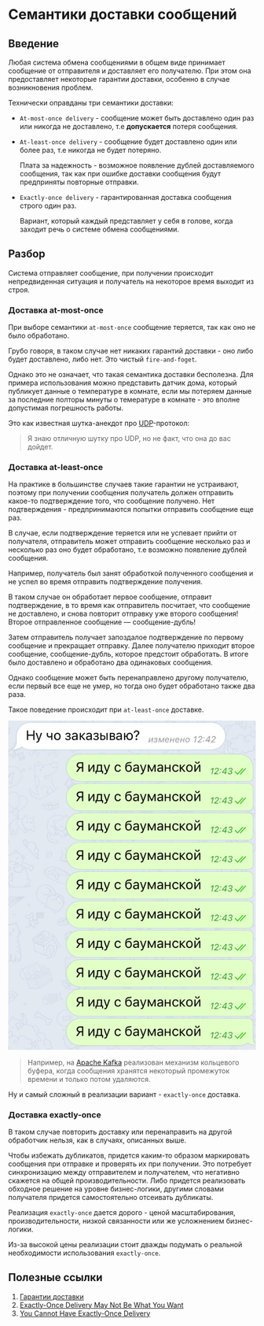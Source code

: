 # Семантики доставки сообщений

## Введение

Любая система обмена сообщениями в общем виде принимает сообщение от отправителя и доставляет его получателю. При этом она предоставляет некоторые гарантии доставки, особенно в случае возникновения проблем.

Технически оправданы три семантики доставки:

* `At-most-once delivery` - сообщение может быть доставлено один раз или никогда не доставлено, т.е **допускается** потеря сообщения.

* `At-least-once delivery` - сообщение будет доставлено один или более раз, т.е никогда не будет потеряно.
  
  Плата за надежность - возможное появление дублей доставляемого сообщения, так как при ошибке доставки сообщения будут предприняты повторные отправки.

* `Exactly-once delivery` - гарантированная доставка сообщения строго один раз.
  
    Вариант, который каждый представляет у себя в голове, когда заходит речь о системе обмена сообщениями.

## Разбор

Система отправляет сообщение, при получении происходит непредвиденная ситуация и получатель на некоторое время выходит из строя.

### Доставка at-most-once

При выборе семантики `at-most-once` сообщение теряется, так как оно не было обработано.

Грубо говоря, в таком случае нет никаких гарантий доставки - оно либо будет доставлено, либо нет. Это чистый `fire-and-foget`.

Однако это не означает, что такая семантика доставки бесполезна. Для примера использования можно представить датчик дома, который публикует данные о температуре в комнате, если мы потеряем данные за последние полторы минуты о темературе в комнате - это вполне допустимая погрешность работы.

Это как известная шутка-анекдот про [UDP](https://ru.wikipedia.org/wiki/UDP)-протокол:

> Я знаю отличную шутку про UDP, но не факт, что она до вас дойдет.

### Доставка at-least-once

На практике в большинстве случаев такие гарантии не устраивают, поэтому при получении сообщения получатель должен отправить какое-то подтверждение того, что сообщение получено. Нет подтверждения - предпринимаются попытки отправить сообщение еще раз.

В случае, если подтверждение теряется или не успевает прийти от получателя, отправитель может отправить сообщение несколько раз и несколько раз оно будет обработано, т.е возможно появление дублей сообщения.

Например, получатель был занят обработкой полученного сообщения и не успел во время отправить подтверждение получения.

В таком случае он обработает первое сообщение, отправит подтверждение, в то время как отправитель посчитает, что сообщение не доставлено, и снова повторит отправку уже второго сообщения! Второе отправленное сообщение — сообщение-дубль!

Затем отправитель получает запоздалое подтверждение по первому сообщение и прекращает отправку. Далее получателю приходит второе сообщение, сообщение-дубль, которое предстоит обработать. В итоге было доставлено и обработано два одинаковых сообщения.

Однако сообщение может быть перенаправлено другому получателю, если первый все еще не умер, но тогда оно будет обработано также два раза.

Такое поведение происходит при `at-least-once` доставке.

![at-least-once](../images/at-least-once.jpg)

> Например, на [Apache Kafka](./kafka/intro.md) реализован механизм кольцевого буфера, когда сообщения хранятся некоторый промежуток времени и только потом удаляются.

Ну и самый сложный в реализации вариант - `exactly-once` доставка.

### Доставка exactly-once

В таком случае повторить доставку или перенаправить на другой обработчик нельзя, как в случаях, описанных выше.

Чтобы избежать дубликатов, придется каким-то образом маркировать сообщения при отправке и проверять их при получении.  Это потребует синхронизацию между отправителем и получателем, что негативно скажется на общей производительности. Либо придется реализовать обходное решение на уровне бизнес-логики, другими словами получателя придется самостоятельно отсеивать дубликаты.

Реализация `exactly-once` дается дорого - ценой масштабирования, производительности, низкой связанности или же усложнением бизнес-логики.

Из-за высокой цены реализации стоит дважды подумать о реальной необходимости использования `exactly-once`.

## Полезные ссылки

1. [Гарантии доставки](http://bavadim.me/programming/2015/09/05/ExaclyOnce.html)
2. [Exactly-Once Delivery May Not Be What You Want](http://brooker.co.za/blog/2014/11/15/exactly-once.html)
3. [You Cannot Have Exactly-Once Delivery](https://bravenewgeek.com/you-cannot-have-exactly-once-delivery/)
